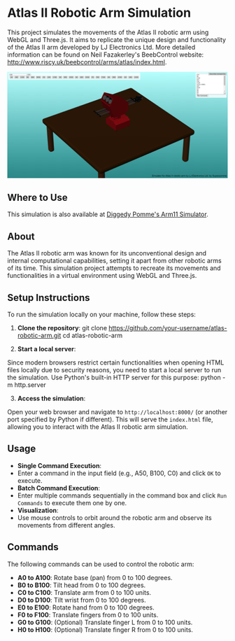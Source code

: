 # Atlas II Robotic Arm Simulation

This project simulates the movements of the Atlas II robotic arm using WebGL and Three.js. It aims to replicate the unique design and functionality of the Atlas II arm developed by LJ Electronics Ltd. More detailed information can be found on Neil Fazakerley's BeebControl website: http://www.riscy.uk/beebcontrol/arms/atlas/index.html.

![Demo](/images/atlas.png)

## Where to Use

This simulation is also available at [Diggedy Pomme's Arm11 Simulator](https://diggedypomme.com/stu/arm11.html).

## About

The Atlas II robotic arm was known for its unconventional design and internal computational capabilities, setting it apart from other robotic arms of its time. This simulation project attempts to recreate its movements and functionalities in a virtual environment using WebGL and Three.js.

## Setup Instructions

To run the simulation locally on your machine, follow these steps:

1. **Clone the repository**:
git clone https://github.com/your-username/atlas-robotic-arm.git
cd atlas-robotic-arm

2. **Start a local server**:

Since modern browsers restrict certain functionalities when opening HTML files locally due to security reasons, you need to start a local server to run the simulation. Use Python's built-in HTTP server for this purpose:
python -m http.server


3. **Access the simulation**:

Open your web browser and navigate to `http://localhost:8000/` (or another port specified by Python if different). This will serve the `index.html` file, allowing you to interact with the Atlas II robotic arm simulation.

## Usage

- **Single Command Execution**:
- Enter a command in the input field (e.g., A50, B100, C0) and click `OK` to execute.
- **Batch Command Execution**:
- Enter multiple commands sequentially in the command box and click `Run Commands` to execute them one by one.
- **Visualization**:
- Use mouse controls to orbit around the robotic arm and observe its movements from different angles.

## Commands

The following commands can be used to control the robotic arm:

- **A0 to A100**: Rotate base (pan) from 0 to 100 degrees.
- **B0 to B100**: Tilt head from 0 to 100 degrees.
- **C0 to C100**: Translate arm from 0 to 100 units.
- **D0 to D100**: Tilt wrist from 0 to 100 degrees.
- **E0 to E100**: Rotate hand from 0 to 100 degrees.
- **F0 to F100**: Translate fingers from 0 to 100 units.
- **G0 to G100**: (Optional) Translate finger L from 0 to 100 units.
- **H0 to H100**: (Optional) Translate finger R from 0 to 100 units.

